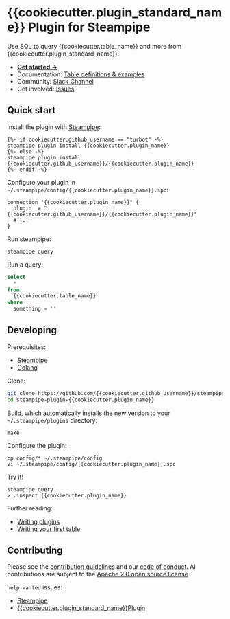 
# {{cookiecutter.plugin_standard_name}} Plugin for Steampipe

Use SQL to query {{cookiecutter.table_name}} and more from {{cookiecutter.plugin_standard_name}}.

- **[Get started →](https://hub.steampipe.io/plugins/{{cookiecutter.github_username}}/{{cookiecutter.plugin_name}})**
- Documentation: [Table definitions & examples](https://hub.steampipe.io/plugins/{{cookiecutter.github_username}}/{{cookiecutter.plugin_name}}/tables)
- Community: [Slack Channel](https://steampipe.io/community/join)
- Get involved: [Issues](https://github.com/{{cookiecutter.github_username}}/steampipe-plugin-{{cookiecutter.plugin_name}}/issues)

## Quick start

Install the plugin with [Steampipe](https://steampipe.io):

```shell
{%- if cookiecutter.github_username == "turbot" -%}
steampipe plugin install {{cookiecutter.plugin_name}}
{%- else -%}
steampipe plugin install {{cookiecutter.github_username}}/{{cookiecutter.plugin_name}}
{%- endif -%}
```

Configure your plugin in `~/.steampipe/config/{{cookiecutter.plugin_name}}.spc`:

```hcl
connection "{{cookiecutter.plugin_name}}" {
  plugin  = "{{cookiecutter.github_username}}/{{cookiecutter.plugin_name}}"
  # ...
}
```

Run steampipe:

```shell
steampipe query
```

Run a query:

```sql
select
  *
from
  {{cookiecutter.table_name}}
where
  something = ''
```

## Developing

Prerequisites:

- [Steampipe](https://steampipe.io/downloads)
- [Golang](https://golang.org/doc/install)

Clone:

```sh
git clone https://github.com/{{cookiecutter.github_username}}/steampipe-plugin-{{cookiecutter.plugin_name}}.git
cd steampipe-plugin-{{cookiecutter.plugin_name}}
```

Build, which automatically installs the new version to your `~/.steampipe/plugins` directory:

```
make
```

Configure the plugin:

```
cp config/* ~/.steampipe/config
vi ~/.steampipe/config/{{cookiecutter.plugin_name}}.spc
```

Try it!

```
steampipe query
> .inspect {{cookiecutter.plugin_name}}
```

Further reading:

- [Writing plugins](https://steampipe.io/docs/develop/writing-plugins)
- [Writing your first table](https://steampipe.io/docs/develop/writing-your-first-table)

## Contributing

Please see the [contribution guidelines](https://github.com/turbot/steampipe/blob/main/CONTRIBUTING.md) and our [code of conduct](https://github.com/turbot/steampipe/blob/main/CODE_OF_CONDUCT.md). All contributions are subject to the [Apache 2.0 open source license](https://github.com/turbot/steampipe-plugin-{{cookiecutter.plugin_name}}/blob/main/LICENSE).

`help wanted` issues:

- [Steampipe](https://github.com/turbot/steampipe/labels/help%20wanted)
- [{{cookiecutter.plugin_standard_name}}Plugin](https://github.com/{{cookiecutter.github_username}}/steampipe-plugin-{{cookiecutter.plugin_name}}/labels/help%20wanted)
